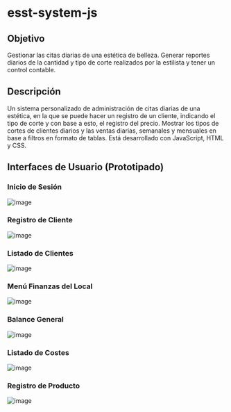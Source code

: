 # esst-system-js

## Objetivo
Gestionar las citas diarias de una estética de belleza. Generar reportes diarios de la cantidad y tipo de corte realizados por la estilista y tener un control contable.

## Descripción
Un sistema personalizado de administración de citas diarias de una estética, en la que se puede hacer un registro de un cliente, indicando el tipo de corte y con base a esto, el registro del precio. Mostrar los tipos de cortes de clientes diarios y las ventas diarias, semanales y mensuales en base a filtros en formato de tablas. Está desarrollado con JavaScript, HTML y CSS.

## Interfaces de Usuario (Prototipado)
### Inicio de Sesión
![image](https://user-images.githubusercontent.com/89869980/171056297-d2d30c47-c80a-45bd-a99f-f451b4ddae65.png)

### Registro de Cliente
![image](https://user-images.githubusercontent.com/89869980/171056328-25a174a5-2127-41ff-9427-4d3950bf7912.png)

### Listado de Clientes
![image](https://user-images.githubusercontent.com/89869980/171056336-717650b4-c289-4400-8eee-acbc6b669f69.png)

### Menú Finanzas del Local
![image](https://user-images.githubusercontent.com/89869980/171056354-9866334a-b73f-4e9a-845b-b0b3e2f23a04.png)

### Balance General
![image](https://user-images.githubusercontent.com/89869980/171056371-180e87c8-c1ba-48b0-8ac0-c08c5393f2ca.png)

### Listado de Costes
![image](https://user-images.githubusercontent.com/89869980/171056398-a70b02df-5eee-4179-930c-3f25fdfa75a6.png)

### Registro de Producto
![image](https://user-images.githubusercontent.com/89869980/171056454-28ec44dd-e98e-41e2-b01d-ea6ba7766a55.png)
